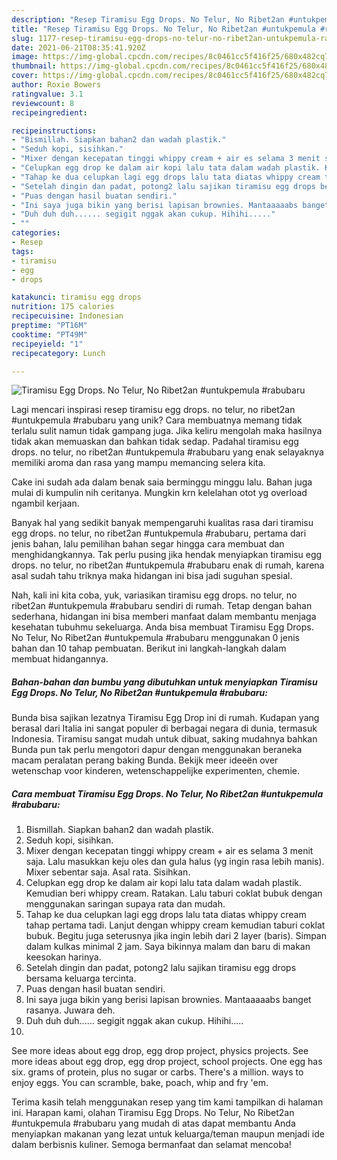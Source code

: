 ```yaml
---
description: "Resep Tiramisu Egg Drops. No Telur, No Ribet2an #untukpemula #rabubaru, Enak"
title: "Resep Tiramisu Egg Drops. No Telur, No Ribet2an #untukpemula #rabubaru, Enak"
slug: 1177-resep-tiramisu-egg-drops-no-telur-no-ribet2an-untukpemula-rabubaru-enak
date: 2021-06-21T08:35:41.920Z
image: https://img-global.cpcdn.com/recipes/8c0461cc5f416f25/680x482cq70/tiramisu-egg-drops-no-telur-no-ribet2an-untukpemula-rabubaru-foto-resep-utama.jpg
thumbnail: https://img-global.cpcdn.com/recipes/8c0461cc5f416f25/680x482cq70/tiramisu-egg-drops-no-telur-no-ribet2an-untukpemula-rabubaru-foto-resep-utama.jpg
cover: https://img-global.cpcdn.com/recipes/8c0461cc5f416f25/680x482cq70/tiramisu-egg-drops-no-telur-no-ribet2an-untukpemula-rabubaru-foto-resep-utama.jpg
author: Roxie Bowers
ratingvalue: 3.1
reviewcount: 8
recipeingredient:

recipeinstructions:
- "Bismillah. Siapkan bahan2 dan wadah plastik."
- "Seduh kopi, sisihkan."
- "Mixer dengan kecepatan tinggi whippy cream + air es selama 3 menit saja. Lalu masukkan keju oles dan gula halus (yg ingin rasa lebih manis). Mixer sebentar saja. Asal rata. Sisihkan."
- "Celupkan egg drop ke dalam air kopi lalu tata dalam wadah plastik. Kemudian beri whippy cream. Ratakan. Lalu taburi coklat bubuk dengan menggunakan saringan supaya rata dan mudah."
- "Tahap ke dua celupkan lagi egg drops lalu tata diatas whippy cream tahap pertama tadi. Lanjut dengan whippy cream kemudian taburi coklat bubuk. Begitu juga seterusnya jika ingin lebih dari 2 layer (baris). Simpan dalam kulkas minimal 2 jam. Saya bikinnya malam dan baru di makan keesokan harinya."
- "Setelah dingin dan padat, potong2 lalu sajikan tiramisu egg drops bersama keluarga tercinta."
- "Puas dengan hasil buatan sendiri."
- "Ini saya juga bikin yang berisi lapisan brownies. Mantaaaaabs banget rasanya. Juwara deh."
- "Duh duh duh...... segigit nggak akan cukup. Hihihi....."
- ""
categories:
- Resep
tags:
- tiramisu
- egg
- drops

katakunci: tiramisu egg drops 
nutrition: 175 calories
recipecuisine: Indonesian
preptime: "PT16M"
cooktime: "PT49M"
recipeyield: "1"
recipecategory: Lunch

---
```



![Tiramisu Egg Drops. No Telur, No Ribet2an #untukpemula #rabubaru](https://img-global.cpcdn.com/recipes/8c0461cc5f416f25/680x482cq70/tiramisu-egg-drops-no-telur-no-ribet2an-untukpemula-rabubaru-foto-resep-utama.jpg)

Lagi mencari inspirasi resep tiramisu egg drops. no telur, no ribet2an #untukpemula #rabubaru yang unik? Cara membuatnya memang tidak terlalu sulit namun tidak gampang juga. Jika keliru mengolah maka hasilnya tidak akan memuaskan dan bahkan tidak sedap. Padahal tiramisu egg drops. no telur, no ribet2an #untukpemula #rabubaru yang enak selayaknya memiliki aroma dan rasa yang mampu memancing selera kita.

Cake ini sudah ada dalam benak saia berminggu minggu lalu. Bahan juga mulai di kumpulin nih ceritanya. Mungkin krn kelelahan otot yg overload ngambil kerjaan.

Banyak hal yang sedikit banyak mempengaruhi kualitas rasa dari tiramisu egg drops. no telur, no ribet2an #untukpemula #rabubaru, pertama dari jenis bahan, lalu pemilihan bahan segar hingga cara membuat dan menghidangkannya. Tak perlu pusing jika hendak menyiapkan tiramisu egg drops. no telur, no ribet2an #untukpemula #rabubaru enak di rumah, karena asal sudah tahu triknya maka hidangan ini bisa jadi suguhan spesial.


Nah, kali ini kita coba, yuk, variasikan tiramisu egg drops. no telur, no ribet2an #untukpemula #rabubaru sendiri di rumah. Tetap dengan bahan sederhana, hidangan ini bisa memberi manfaat dalam membantu menjaga kesehatan tubuhmu sekeluarga. Anda bisa membuat Tiramisu Egg Drops. No Telur, No Ribet2an #untukpemula #rabubaru menggunakan 0 jenis bahan dan 10 tahap pembuatan. Berikut ini langkah-langkah dalam membuat hidangannya.

<!--inarticleads1-->

##### Bahan-bahan dan bumbu yang dibutuhkan untuk menyiapkan Tiramisu Egg Drops. No Telur, No Ribet2an #untukpemula #rabubaru:



Bunda bisa sajikan lezatnya Tiramisu Egg Drop ini di rumah. Kudapan yang berasal dari Italia ini sangat populer di berbagai negara di dunia, termasuk Indonesia. Tiramisu sangat mudah untuk dibuat, saking mudahnya bahkan Bunda pun tak perlu mengotori dapur dengan menggunakan beraneka macam peralatan perang baking Bunda. Bekijk meer ideeën over wetenschap voor kinderen, wetenschappelijke experimenten, chemie. 

<!--inarticleads2-->

##### Cara membuat Tiramisu Egg Drops. No Telur, No Ribet2an #untukpemula #rabubaru:

1. Bismillah. Siapkan bahan2 dan wadah plastik.
1. Seduh kopi, sisihkan.
1. Mixer dengan kecepatan tinggi whippy cream + air es selama 3 menit saja. Lalu masukkan keju oles dan gula halus (yg ingin rasa lebih manis). Mixer sebentar saja. Asal rata. Sisihkan.
1. Celupkan egg drop ke dalam air kopi lalu tata dalam wadah plastik. Kemudian beri whippy cream. Ratakan. Lalu taburi coklat bubuk dengan menggunakan saringan supaya rata dan mudah.
1. Tahap ke dua celupkan lagi egg drops lalu tata diatas whippy cream tahap pertama tadi. Lanjut dengan whippy cream kemudian taburi coklat bubuk. Begitu juga seterusnya jika ingin lebih dari 2 layer (baris). Simpan dalam kulkas minimal 2 jam. Saya bikinnya malam dan baru di makan keesokan harinya.
1. Setelah dingin dan padat, potong2 lalu sajikan tiramisu egg drops bersama keluarga tercinta.
1. Puas dengan hasil buatan sendiri.
1. Ini saya juga bikin yang berisi lapisan brownies. Mantaaaaabs banget rasanya. Juwara deh.
1. Duh duh duh...... segigit nggak akan cukup. Hihihi.....
1. 


See more ideas about egg drop, egg drop project, physics projects. See more ideas about egg drop, egg drop project, school projects. One egg has six. grams of protein, plus no sugar or carbs. There&#39;s a million. ways to enjoy eggs. You can scramble, bake, poach, whip and fry &#39;em. 

Terima kasih telah menggunakan resep yang tim kami tampilkan di halaman ini. Harapan kami, olahan Tiramisu Egg Drops. No Telur, No Ribet2an #untukpemula #rabubaru yang mudah di atas dapat membantu Anda menyiapkan makanan yang lezat untuk keluarga/teman maupun menjadi ide dalam berbisnis kuliner. Semoga bermanfaat dan selamat mencoba!
